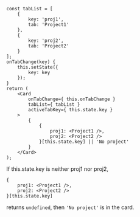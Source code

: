 ```
const tabList = [
    {
        key: 'proj1',
        tab: 'Project1'
    },
    {
        key: 'proj2',
        tab: 'Project2'
    }
];
onTabChange(key) {
    this.setState({
        key: key
    });
}
return (
    <Card
        onTabChange={ this.onTabChange }
        tabList={ tabList }
        activeTabKey={ this.state.key }
    >
        {
            {
                proj1: <Project1 />,
                proj2: <Project2 />
            }[this.state.key] || 'No project'
        }
    </Card>
);
```

If this.state.key is neither proj1 nor proj2, 

```
{
    proj1: <Project1 />,
    proj2: <Project2 />
}[this.state.key]
```

returns `undefined`, then `'No project'` is in the card.